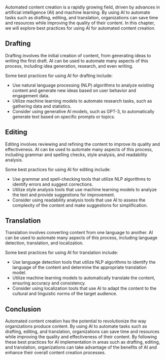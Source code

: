 

Automated content creation is a rapidly growing field, driven by advances in artificial intelligence (AI) and machine learning. By using AI to automate tasks such as drafting, editing, and translation, organizations can save time and resources while improving the quality of their content. In this chapter, we will explore best practices for using AI for automated content creation.

Drafting
--------

Drafting involves the initial creation of content, from generating ideas to writing the first draft. AI can be used to automate many aspects of this process, including idea generation, research, and even writing.

Some best practices for using AI for drafting include:

* Use natural language processing (NLP) algorithms to analyze existing content and generate new ideas based on user behavior and engagement data.
* Utilize machine learning models to automate research tasks, such as gathering data and statistics.
* Consider using generative AI models, such as GPT-3, to automatically generate text based on specific prompts or topics.

Editing
-------

Editing involves reviewing and refining the content to improve its quality and effectiveness. AI can be used to automate many aspects of this process, including grammar and spelling checks, style analysis, and readability analysis.

Some best practices for using AI for editing include:

* Use grammar and spell-checking tools that utilize NLP algorithms to identify errors and suggest corrections.
* Utilize style analysis tools that use machine learning models to analyze the text and provide suggestions for improvement.
* Consider using readability analysis tools that use AI to assess the complexity of the content and make suggestions for simplification.

Translation
-----------

Translation involves converting content from one language to another. AI can be used to automate many aspects of this process, including language detection, translation, and localization.

Some best practices for using AI for translation include:

* Use language detection tools that utilize NLP algorithms to identify the language of the content and determine the appropriate translation model.
* Utilize machine learning models to automatically translate the content, ensuring accuracy and consistency.
* Consider using localization tools that use AI to adapt the content to the cultural and linguistic norms of the target audience.

Conclusion
----------

Automated content creation has the potential to revolutionize the way organizations produce content. By using AI to automate tasks such as drafting, editing, and translation, organizations can save time and resources while improving the quality and effectiveness of their content. By following these best practices for AI implementation in areas such as drafting, editing, and translation, organizations can take advantage of the benefits of AI and enhance their overall content creation processes.
